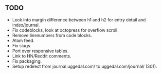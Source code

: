 TODO
----

* Look into margin difference between h1 and h2 for entry detail and index/journal.
* Fix codeblocks, look at octopress for overflow scroll.
* Remove linenumbers from code blocks.
* Atom feed.
* Fix slugs.
* Port over responsive tables.
* Link to HN/Reddit comments.
* Fix packaging.
* Setup redirect from journal.uggedal.com/ to uggedal.com/journal/ (301).
